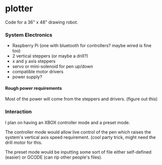 # plotter

Code for a 36" x 48" drawing robot.

### System Electronics
- Raspberry Pi (one with bluetooth for controllers? maybe wired is fine too)
- 2 vertical steppers (or maybe a drill?)
- x and y axis steppers
- servo or mini-solenoid for pen up/down
- compatible motor drivers
- power supply?

#### Rough power requirements
Most of the power will come from the steppers and drivers. (figure out this)

### Interaction
I plan on having an XBOX controller mode and a preset mode.

The controller mode would allow live control of the pen which raises the
system's vertical axis speed requirement. (cool party trick, might need the
drill motor for this.

The preset mode would be inputting some sort of file either self-defined (easier)
or GCODE (can rip other people's files).


